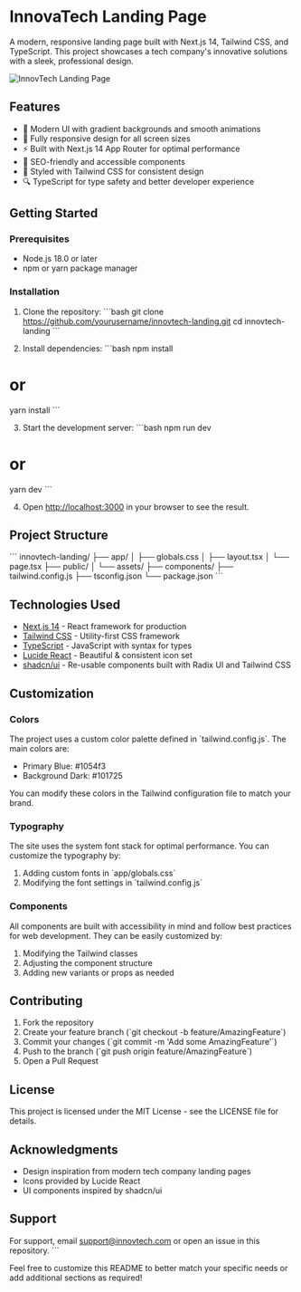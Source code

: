 # InnovaTech Landing Page

A modern, responsive landing page built with Next.js 14, Tailwind CSS, and TypeScript. This project showcases a tech company's innovative solutions with a sleek, professional design.

![InnovTech Landing Page](https://hebbkx1anhila5yf.public.blob.vercel-storage.com/innovtech-asbHcdikKaTc96B0hlu1kPV0DWyvZO.png)

## Features

- 🎨 Modern UI with gradient backgrounds and smooth animations
- 📱 Fully responsive design for all screen sizes
- ⚡ Built with Next.js 14 App Router for optimal performance
- 🎯 SEO-friendly and accessible components
- 💅 Styled with Tailwind CSS for consistent design
- 🔍 TypeScript for type safety and better developer experience

## Getting Started

### Prerequisites

- Node.js 18.0 or later
- npm or yarn package manager

### Installation

1. Clone the repository:
\`\`\`bash
git clone https://github.com/yourusername/innovtech-landing.git
cd innovtech-landing
\`\`\`

2. Install dependencies:
\`\`\`bash
npm install
# or
yarn install
\`\`\`

3. Start the development server:
\`\`\`bash
npm run dev
# or
yarn dev
\`\`\`

4. Open [http://localhost:3000](http://localhost:3000) in your browser to see the result.

## Project Structure

\`\`\`
innovtech-landing/
├── app/
│   ├── globals.css
│   ├── layout.tsx
│   └── page.tsx
├── public/
│   └── assets/
├── components/
├── tailwind.config.js
├── tsconfig.json
└── package.json
\`\`\`

## Technologies Used

- [Next.js 14](https://nextjs.org/) - React framework for production
- [Tailwind CSS](https://tailwindcss.com/) - Utility-first CSS framework
- [TypeScript](https://www.typescriptlang.org/) - JavaScript with syntax for types
- [Lucide React](https://lucide.dev/) - Beautiful & consistent icon set
- [shadcn/ui](https://ui.shadcn.com/) - Re-usable components built with Radix UI and Tailwind CSS

## Customization

### Colors

The project uses a custom color palette defined in \`tailwind.config.js\`. The main colors are:
- Primary Blue: #1054f3
- Background Dark: #101725

You can modify these colors in the Tailwind configuration file to match your brand.

### Typography

The site uses the system font stack for optimal performance. You can customize the typography by:
1. Adding custom fonts in \`app/globals.css\`
2. Modifying the font settings in \`tailwind.config.js\`

### Components

All components are built with accessibility in mind and follow best practices for web development. They can be easily customized by:
1. Modifying the Tailwind classes
2. Adjusting the component structure
3. Adding new variants or props as needed

## Contributing

1. Fork the repository
2. Create your feature branch (\`git checkout -b feature/AmazingFeature\`)
3. Commit your changes (\`git commit -m 'Add some AmazingFeature'\`)
4. Push to the branch (\`git push origin feature/AmazingFeature\`)
5. Open a Pull Request

## License

This project is licensed under the MIT License - see the LICENSE file for details.

## Acknowledgments

- Design inspiration from modern tech company landing pages
- Icons provided by Lucide React
- UI components inspired by shadcn/ui

## Support

For support, email support@innovtech.com or open an issue in this repository.
\`\`\`

Feel free to customize this README to better match your specific needs or add additional sections as required!

